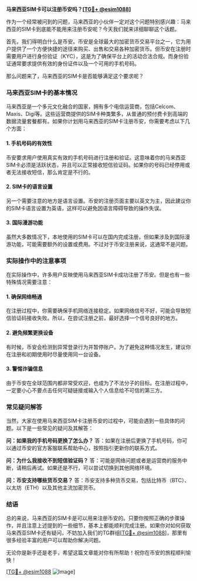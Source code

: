 **马来西亚SIM卡可以注册币安吗？[[TG💪+ @esim1088](https://t.me/s/esim1088)]**

作为一个经常被问到的问题，马来西亚的小伙伴一定对这个问题特别感兴趣：马来西亚的SIM卡到底能不能用来注册币安呢？今天我们就来详细聊聊这个话题。

首先，我们得明白什么是币安。币安是全球最大的加密货币交易平台之一，它为用户提供了一个方便快捷的途径来购买、出售和交易各种加密货币。但币安在注册时需要用户进行身份验证（KYC），这是为了确保平台上的活动合法合规。而身份验证通常要求提供有效的身份证件以及一个可用的手机号码。

那么问题来了，马来西亚的SIM卡是否能够满足这个要求呢？

### 马来西亚SIM卡的基本情况

马来西亚是一个多元文化融合的国家，拥有多个电信运营商，包括Celcom、Maxis、Digi等。这些运营商提供的SIM卡种类繁多，从普通的预付费卡到高端的数据流量套餐都有。如果你计划用马来西亚的SIM卡注册币安，你需要考虑以下几个方面：

#### 1. 手机号码的有效性
币安要求用户使用真实有效的手机号码进行注册和验证。这意味着你的马来西亚SIM卡必须是活跃状态，并且可以正常接收短信验证码。如果你的号码已经停用或者无法接收短信，那么肯定是不行的。

#### 2. SIM卡的语言设置
另一个需要注意的地方是语言设置。币安的注册页面主要以英文为主，因此建议你的SIM卡语言设置为英语，这样可以避免因语言障碍导致的操作失误。

#### 3. 国际漫游功能
虽然大多数情况下，本地使用的SIM卡可以在国内完成注册，但如果涉及到国际漫游功能，可能需要额外的设置或费用。不过对于币安注册来说，这通常不是问题。

### 实际操作中的注意事项

在实际操作中，许多用户反映使用马来西亚SIM卡成功注册了币安。但是也有一些特殊情况需要注意：

#### 1. 确保网络畅通
在注册过程中，你需要确保手机网络连接稳定。如果网络信号不好，可能会导致短信验证码接收失败。所以，在尝试注册之前，最好选择一个信号良好的地方。

#### 2. 避免频繁更换设备
有时候，币安会检测到异常登录行为并暂停账户。为了避免这种情况发生，建议你在注册和初期使用时尽量使用同一台设备。

#### 3. 警惕诈骗信息
由于币安在全球范围内都非常受欢迎，也成为了不法分子的目标。在注册过程中，一定要小心不要点击任何可疑链接或输入个人信息给不可信的第三方。

### 常见疑问解答

当然，大家在使用马来西亚SIM卡注册币安的过程中，可能会遇到一些具体的问题。以下是一些常见的疑问及其解答：

**问：如果我的手机号码更换了怎么办？**
答：如果在注册后更换了手机号码，你可以通过币安的官方客服联系帮助中心，按照指引更新你的联系方式。

**问：为什么我接收不到短信验证码？**
答：可能是网络问题或者是运营商的服务中断，请稍后再试。如果还是不行，可以尝试切换到其他网络环境。

**问：币安支持哪些货币交易？**
答：币安支持多种货币交易，包括比特币（BTC）、以太坊（ETH）以及其他主流加密货币。

### 结语

总的来说，马来西亚的SIM卡是可以用来注册币安的。只要你按照正确的步骤操作，并且注意上述提到的一些细节，基本上都能顺利完成注册。如果你对如何获取马来西亚SIM卡还有疑问，不妨加入我们的TG群组[[TG💪+ @esim1088](https://t.me/s/esim1088)]，那里有很多经验丰富的用户可以帮助你解决问题。

无论你是新手还是老手，希望这篇文章能对你有所帮助！祝你在币安的旅程顺利愉快！

[[TG💪+ @esim1088](https://t.me/s/esim1088) ![Image](https://i.postimg.cc/4NQfJmqS/Snipaste-2025-05-13-00-14-12.png)]